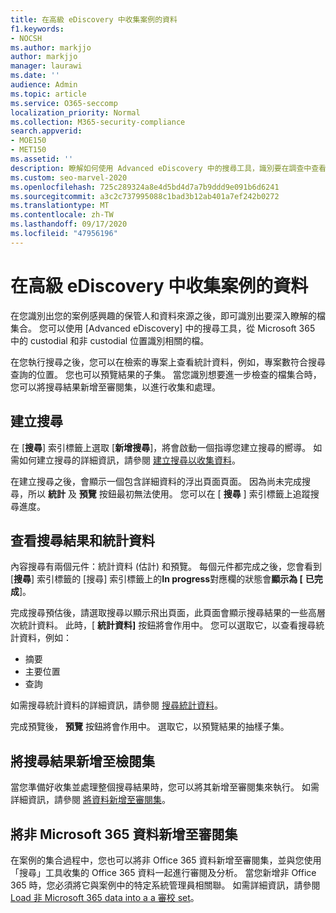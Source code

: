 ```yaml
---
title: 在高級 eDiscovery 中收集案例的資料
f1.keywords:
- NOCSH
ms.author: markjjo
author: markjjo
manager: laurawi
ms.date: ''
audience: Admin
ms.topic: article
ms.service: O365-seccomp
localization_priority: Normal
ms.collection: M365-security-compliance
search.appverid:
- MOE150
- MET150
ms.assetid: ''
description: 瞭解如何使用 Advanced eDiscovery 中的搜尋工具，識別要在調查中查看的檔組。
ms.custom: seo-marvel-2020
ms.openlocfilehash: 725c289324a8e4d5bd4d7a7b9ddd9e091b6d6241
ms.sourcegitcommit: a3c2c737995088c1bad3b12ab401a7ef242b0272
ms.translationtype: MT
ms.contentlocale: zh-TW
ms.lasthandoff: 09/17/2020
ms.locfileid: "47956196"
---
```

# <a name="collect-data-for-a-case-in-advanced-ediscovery"></a>在高級 eDiscovery 中收集案例的資料

在您識別出您的案例感興趣的保管人和資料來源之後，即可識別出要深入瞭解的檔集合。 您可以使用 [Advanced eDiscovery] 中的搜尋工具，從 Microsoft 365 中的 custodial 和非 custodial 位置識別相關的檔。

在您執行搜尋之後，您可以在檢索的專案上查看統計資料，例如，專案數符合搜尋查詢的位置。 您也可以預覽結果的子集。 當您識別想要進一步檢查的檔集合時，您可以將搜尋結果新增至審閱集，以進行收集和處理。

## <a name="create-a-search"></a>建立搜尋

在 [**搜尋**] 索引標籤上選取 [**新增搜尋**]，將會啟動一個指導您建立搜尋的嚮導。 如需如何建立搜尋的詳細資訊，請參閱 [建立搜尋以收集資料](create-search-to-collect-data.md)。

在建立搜尋之後，會顯示一個包含詳細資料的浮出頁面頁面。 因為尚未完成搜尋，所以 **統計** 及 **預覽** 按鈕最初無法使用。 您可以在 [ **搜尋** ] 索引標籤上追蹤搜尋進度。

## <a name="view-search-results-and-statistics"></a>查看搜尋結果和統計資料

內容搜尋有兩個元件：統計資料 (估計) 和預覽。 每個元件都完成之後，您會看到 [**搜尋**] 索引標籤的 [搜尋] 索引標籤上的**In progress**對應欄的狀態會**顯示為 [** **已完成**]。

完成搜尋預估後，請選取搜尋以顯示飛出頁面，此頁面會顯示搜尋結果的一些高層次統計資料。 此時，[ **統計資料]** 按鈕將會作用中。 您可以選取它，以查看搜尋統計資料，例如：

- 摘要
- 主要位置
- 查詢

如需搜尋統計資料的詳細資訊，請參閱 [搜尋統計資料](search-statistics.md)。

完成預覽後， **預覽** 按鈕將會作用中。 選取它，以預覽結果的抽樣子集。

## <a name="add-search-results-to-a-review-set"></a>將搜尋結果新增至檢閱集

當您準備好收集並處理整個搜尋結果時，您可以將其新增至審閱集來執行。 如需詳細資訊，請參閱 [將資料新增至審閱集](add-data-to-review-set.md)。

## <a name="add-non-microsoft-365-data-to-a-review-set"></a>將非 Microsoft 365 資料新增至審閱集

在案例的集合過程中，您也可以將非 Office 365 資料新增至審閱集，並與您使用「搜尋」工具收集的 Office 365 資料一起進行審閱及分析。 當您新增非 Office 365 時，您必須將它與案例中的特定系統管理員相關聯。 如需詳細資訊，請參閱 [Load 非 Microsoft 365 data into a a 審校 set](load-non-Office-365-data-into-a-review-set.md)。

